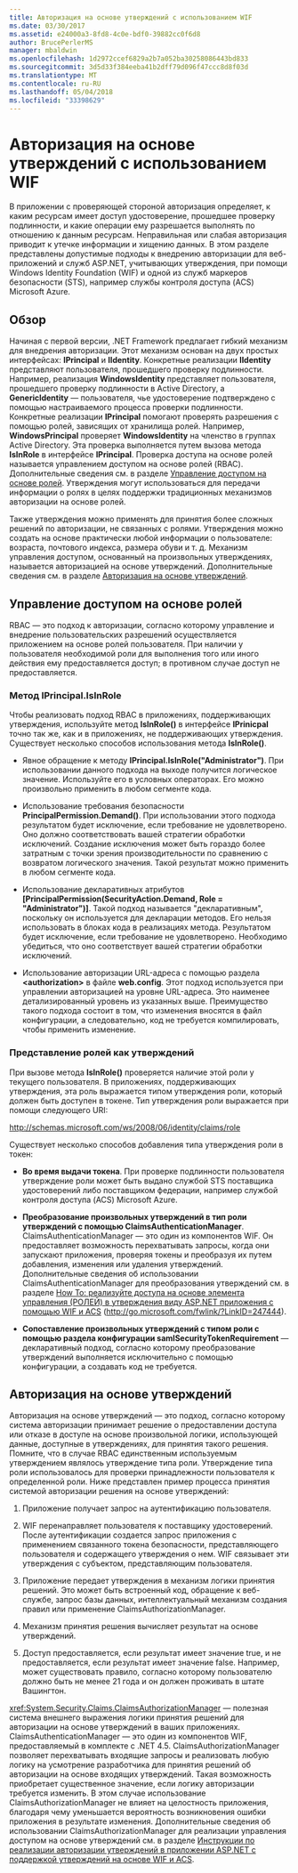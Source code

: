 ```yaml
---
title: Авторизация на основе утверждений с использованием WIF
ms.date: 03/30/2017
ms.assetid: e24000a3-8fd8-4c0e-bdf0-39882cc0f6d8
author: BrucePerlerMS
manager: mbaldwin
ms.openlocfilehash: 1d2972ccef6829a2b7a052ba30258086443bd833
ms.sourcegitcommit: 3d5d33f384eeba41b2dff79d096f47ccc8d8f03d
ms.translationtype: MT
ms.contentlocale: ru-RU
ms.lasthandoff: 05/04/2018
ms.locfileid: "33398629"
---
```

# <a name="claims-based-authorization-using-wif"></a>Авторизация на основе утверждений с использованием WIF
В приложении с проверяющей стороной авторизация определяет, к каким ресурсам имеет доступ удостоверение, прошедшее проверку подлинности, и какие операции ему разрешается выполнять по отношению к данным ресурсам. Неправильная или слабая авторизация приводит к утечке информации и хищению данных. В этом разделе представлены допустимые подходы к внедрению авторизации для веб-приложений и служб ASP.NET, учитывающих утверждения, при помощи Windows Identity Foundation (WIF) и одной из служб маркеров безопасности (STS), например службы контроля доступа (ACS) Microsoft Azure.  
  
## <a name="overview"></a>Обзор  
 Начиная с первой версии, .NET Framework предлагает гибкий механизм для внедрения авторизации. Этот механизм основан на двух простых интерфейсах: **IPrincipal** и **IIdentity**. Конкретные реализации **IIdentity** представляют пользователя, прошедшего проверку подлинности. Например, реализация **WindowsIdentity** представляет пользователя, прошедшего проверку подлинности в Active Directory, а **GenericIdentity** — пользователя, чье удостоверение подтверждено с помощью настраиваемого процесса проверки подлинности. Конкретные реализации **IPrincipal** помогают проверять разрешения с помощью ролей, зависящих от хранилища ролей. Например, **WindowsPrincipal** проверяет **WindowsIdentity** на членство в группах Active Directory. Эта проверка выполняется путем вызова метода **IsInRole** в интерфейсе **IPrincipal**. Проверка доступа на основе ролей называется управлением доступом на основе ролей (RBAC). Дополнительные сведения см. в разделе [Управление доступом на основе ролей](../../../docs/framework/security/claims-based-authorization-using-wif.md#BKMK_1).  Утверждения могут использоваться для передачи информации о ролях в целях поддержки традиционных механизмов авторизации на основе ролей.  
  
 Также утверждения можно применять для принятия более сложных решений по авторизации, не связанных с ролями. Утверждения можно создать на основе практически любой информации о пользователе: возраста, почтового индекса, размера обуви и т. д. Механизм управления доступом, основанный на произвольных утверждениях, называется авторизацией на основе утверждений. Дополнительные сведения см. в разделе [Авторизация на основе утверждений](../../../docs/framework/security/claims-based-authorization-using-wif.md#BKMK_2).  
  
<a name="BKMK_1"></a>   
## <a name="role-based-access-control"></a>Управление доступом на основе ролей  
 RBAC — это подход к авторизации, согласно которому управление и внедрение пользовательских разрешений осуществляется приложением на основе ролей пользователя. При наличии у пользователя необходимой роли для выполнения того или иного действия ему предоставляется доступ; в противном случае доступ не предоставляется.  
  
### <a name="iprincipalisinrole-method"></a>Метод IPrincipal.IsInRole  
 Чтобы реализовать подход RBAC в приложениях, поддерживающих утверждения, используйте метод **IsInRole()** в интерфейсе **IPrinicpal** точно так же, как и в приложениях, не поддерживающих утверждения. Существует несколько способов использования метода **IsInRole()**.  
  
-   Явное обращение к методу **IPrincipal.IsInRole("Administrator")**. При использовании данного подхода на выходе получится логическое значение. Используйте его в условных операторах. Его можно произвольно применить в любом сегменте кода.  
  
-   Использование требования безопасности **PrincipalPermission.Demand()**. При использовании этого подхода результатом будет исключение, если требование не удовлетворено. Оно должно соответствовать вашей стратегии обработки исключений. Создание исключения может быть гораздо более затратным с точки зрения производительности по сравнению с возвратом логического значения. Такой результат можно применить в любом сегменте кода.  
  
-   Использование декларативных атрибутов **[PrincipalPermission(SecurityAction.Demand, Role = "Administrator")]**. Такой подход называется "декларативным", поскольку он используется для декларации методов. Его нельзя использовать в блоках кода в реализациях метода. Результатом будет исключение, если требование не удовлетворено. Необходимо убедиться, что оно соответствует вашей стратегии обработки исключений.  
  
-   Использование авторизации URL-адреса с помощью раздела **\<authorization>** в файле **web.config**. Этот подход используется при управлении авторизацией на уровне URL-адреса. Это наименее детализированный уровень из указанных выше. Преимущество такого подхода состоит в том, что изменения вносятся в файл конфигурации, а следовательно, код не требуется компилировать, чтобы применить изменение.  
  
### <a name="expressing-roles-as-claims"></a>Представление ролей как утверждений  
 При вызове метода **IsInRole()** проверяется наличие этой роли у текущего пользователя. В приложениях, поддерживающих утверждения, эта роль выражается типом утверждения роли, который должен быть доступен в токене. Тип утверждения роли выражается при помощи следующего URI:  
  
 http://schemas.microsoft.com/ws/2008/06/identity/claims/role  
  
 Существует несколько способов добавления типа утверждения роли в токен:  
  
-   **Во время выдачи токена**. При проверке подлинности пользователя утверждение роли может быть выдано службой STS поставщика удостоверений либо поставщиком федерации, например службой контроля доступа (ACS) Microsoft Azure.  
  
-   **Преобразование произвольных утверждений в тип роли утверждений с помощью ClaimsAuthenticationManager**. ClaimsAuthenticationManager — это один из компонентов WIF. Он предоставляет возможность перехватывать запросы, когда они запускают приложения, проверяя токены и преобразуя их путем добавления, изменения или удаления утверждений. Дополнительные сведения об использовании ClaimsAuthenticationManager для преобразования утверждений см. в разделе [How To: реализуйте доступа на основе элемента управления (РОЛЕЙ) в утверждения виду ASP.NET приложения с помощью WIF и ACS](http://go.microsoft.com/fwlink/?LinkID=247445) (http://go.microsoft.com/fwlink/?LinkID=247444).  
  
-   **Сопоставление произвольных утверждений с типом роли с помощью раздела конфигурации samlSecurityTokenRequirement** — декларативный подход, согласно которому преобразование утверждений выполняется исключительно с помощью конфигурации, а создавать код не требуется.  
  
<a name="BKMK_2"></a>   
## <a name="claims-based-authorization"></a>Авторизация на основе утверждений  
 Авторизация на основе утверждений — это подход, согласно которому система авторизации принимает решение о предоставлении доступа или отказе в доступе на основе произвольной логики, использующей данные, доступные в утверждениях, для принятия такого решения. Помните, что в случае RBAC единственным используемым утверждением являлось утверждение типа роли. Утверждение типа роли использовалось для проверки принадлежности пользователя к определенной роли. Ниже представлен пример процесса принятия системой авторизации решения на основе утверждений:  
  
1.  Приложение получает запрос на аутентификацию пользователя.  
  
2.  WIF перенаправляет пользователя к поставщику удостоверений. После аутентификации создается запрос приложения с применением связанного токена безопасности, представляющего пользователя и содержащего утверждения о нем. WIF связывает эти утверждения с субъектом, представляющим пользователя.  
  
3.  Приложение передает утверждения в механизм логики принятия решений. Это может быть встроенный код, обращение к веб-службе, запрос базы данных, интеллектуальный механизм создания правил или применение ClaimsAuthorizationManager.  
  
4.  Механизм принятия решения вычисляет результат на основе утверждений.  
  
5.  Доступ предоставляется, если результат имеет значение true, и не предоставляется, если результат имеет значение false. Например, может существовать правило, согласно которому пользователю должно быть не менее 21 года и он должен проживать в штате Вашингтон.  
  
 <xref:System.Security.Claims.ClaimsAuthorizationManager> — полезная система внешнего выражения логики принятия решений для авторизации на основе утверждений в ваших приложениях. ClaimsAuthenticationManager — это один из компонентов WIF, предоставляемый в комплекте с .NET 4.5. ClaimsAuthorizationManager позволяет перехватывать входящие запросы и реализовать любую логику на усмотрение разработчика для принятия решений об авторизации на основе входящих утверждений. Такая возможность приобретает существенное значение, если логику авторизации требуется изменить. В этом случае использование ClaimsAuthorizationManager не влияет на целостность приложения, благодаря чему уменьшается вероятность возникновения ошибки приложения в результате изменения. Дополнительные сведения об использовании ClaimsAuthorizationManager для реализации управления доступом на основе утверждений см. в разделе [Инструкции по реализации авторизации утверждений в приложении ASP.NET с поддержкой утверждений на основе WIF и ACS](http://go.microsoft.com/fwlink/?LinkID=247446).
